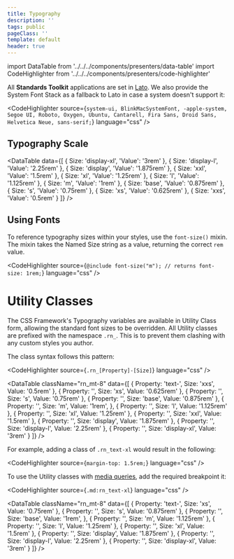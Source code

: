 ```yaml
---
title: Typography
description: ''
tags: public
pageClass: ''
template: default
header: true
---
```


import DataTable from '../../../components/presenters/data-table'
import CodeHighlighter from '../../../components/presenters/code-highlighter'

All **Standards Toolkit** applications are set in [Lato](http://www.latofonts.com/). We also provide the System Font Stack as a fallback to Lato in case a system doesn't support it:

<CodeHighlighter 
source={`system-ui,
BlinkMacSystemFont,
-apple-system,
Segoe UI,
Roboto,
Oxygen,
Ubuntu,
Cantarell,
Fira Sans,
Droid Sans,
Helvetica Neue,
sans-serif;`} language="css"
/>

## Typography Scale


<DataTable data={[
  {
    Size: 'display-xl',
    'Value': '3rem'
  },
  {
    Size: 'display-l',
    'Value': '2.25rem'
  },
  {
    Size: 'display',
    'Value': '1.875rem'
  },
  {
    Size: 'xxl',
    'Value': '1.5rem'
  },
  {
    Size: 'xl',
    'Value': '1.25rem'
  },
  {
    Size: 'l',
    'Value': '1.125rem'
  },
  {
    Size: 'm',
    'Value': '1rem'
  },
  {
    Size: 'base',
    'Value': '0.875rem'
  },
  {
    Size: 's',
    'Value': '0.75rem'
  },
  {
    Size: 'xs',
    'Value': '0.625rem'
  },
  {
    Size: 'xxs',
    'Value': '0.5rem'
  }
]} />

## Using Fonts

To reference typography sizes within your styles, use the `font-size()` mixin. The mixin takes the Named Size string as a value, returning the correct `rem` value.


<CodeHighlighter 
source={`@include font-size("m");
// returns
font-size: 1rem;`} language="css"
/>


# Utility Classes

The CSS Framework's Typography variables are available in Utility Class form, allowing the standard font sizes to be overridden. All Utility classes are prefixed with the namespace `.rn_`. This is to prevent them clashing with any custom styles you author.

The class syntax follows this pattern:

<CodeHighlighter 
source={`.rn_[Property]-[Size]`} language="css"
/>

<DataTable className="rn_mt-8" data={[
  {
    Property: 'text-',
    Size: 'xxs',
    Value: '0.5rem'
  },
  {
    Property: '',
    Size: 'xs',
    Value: '0.625rem'
  },
  {
    Property: '',
    Size: 's',
    Value: '0.75rem'
  },
  {
    Property: '',
    Size: 'base',
    Value: '0.875rem'
  },
  {
    Property: '',
    Size: 'm',
    Value: '1rem',
  },
  {
    Property: '',
    Size: 'l',
    Value: '1.125rem'
  },
  {
    Property: '',
    Size: 'xl',
    Value: '1.25rem'
  },
  {
    Property: '',
    Size: 'xxl',
    Value: '1.5rem'
  },
  {
    Property: '',
    Size: 'display',
    Value: '1.875rem'
  },
  {
    Property: '',
    Size: 'display-l',
    Value: '2.25rem'
  },
  {
    Property: '',
    Size: 'display-xl',
    Value: '3rem'
  }
]} />

For example, adding a class of `.rn_text-xl` would result in the following:

<CodeHighlighter 
source={`margin-top: 1.5rem;`} language="css"
/>

To use the Utility classes with [media queries](/styles/breakpoints), add the required breakpoint it:

<CodeHighlighter 
source={`.md:rn_text-xl`} language="css"
/>


<DataTable className="rn_mt-8" data={[
  {
    Property: 'text-',
    Size: 'xs',
    Value: '0.75rem'
  },
  {
    Property: '',
    Size: 's',
    Value: '0.875rem'
  },
  {
    Property: '',
    Size: 'base',
    Value: '1rem',
  },
  {
    Property: '',
    Size: 'm',
    Value: '1.125rem'
  },
  {
    Property: '',
    Size: 'l',
    Value: '1.25rem'
  },
  {
    Property: '',
    Size: 'xl',
    Value: '1.5rem'
  },
  {
    Property: '',
    Size: 'display',
    Value: '1.875rem'
  },
  {
    Property: '',
    Size: 'display-l',
    Value: '2.25rem'
  },
  {
    Property: '',
    Size: 'display-xl',
    Value: '3rem'
  }
]} />
